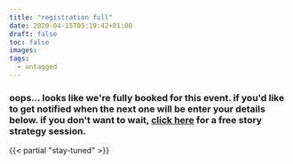 ```yaml
---
title: "registration full"
date: 2020-04-15T05:19:42+01:00
draft: false
toc: false
images:
tags:
  - untagged
---
```


### oops... looks like we're fully booked for this event. if you'd like to get notified when the next one will be enter your details below. if you don't want to wait, [click here](/) for a free story strategy session.

<div>
    {{< partial "stay-tuned" >}}
</div>
